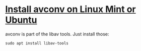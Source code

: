 # [Install avconv on Linux Mint or Ubuntu](https://www.larshaendler.com/2016/04/13/install-avconv-on-linux-mint-or-ubuntu/)

avconv is part of the libav tools. Just install those:

```
sudo apt install libav-tools
```
